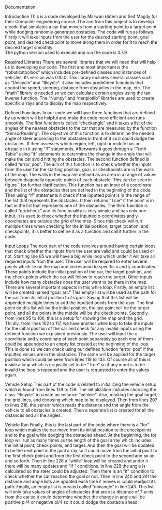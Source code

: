 Documentation 

Introduction
	This is  a code developed by Marwan Hatem and Seif Magdy for their Computer engineering course. The aim from this project is to develop a code that simulates a car
  that moves from a starting point to a target point while dodging randomly generated obstacles. 
	The code will run as follows. Firstly it will take inputs from the user for the desired starting point, goal point, and desired checkpoint to move along them in
  order for it to reach the desired target smoothly.  
	The python version used to execute and run the code is 3.7.9
	

Required Libraries 
	There are several libraries that we will need that will help us in developing our code. The first and most important is the “roboticstoolbox” which includes 
 pre-defined classes and instances of vehicles. Its version was 0.10.0. This library includes several classes such as “Unicycle” and “Bicycle”. It also includes 
 predefined functions that control the speed, steering, distance from obstacles in the map, etc. The “math” library is needed so we can calculate certain angles 
 using the tan inverse function. The “Numpy” and “matplotlib” libraries are used to create specific arrays and to display the map respectively. 

Defined Functions 
	In our code we will have three functions that are defined by us which will be helpful and make the code more efficient and runs smoothly. The first function is 
  called “checkangle” and it takes a list of the angles of the nearest obstacles to the car that are measured by the function “SensorReading”. The objective of this 
  function is to determine the needed angle of steer according to the obstacles in front of it so it could dodge the obstacles. It then assesses which region, left, 
  right or middle has an obstacle in it using “if” statements. Afterwards it goes through a “Truth Table” using “if” statements to determine the change in the angle 
  that will make the car avoid hitting the obstacles. 
The second function defined is called “error_pos”. The aim of this function is to check whether the inputs from the user for the starting position, goal, or 
checkpoints are in the walls of the map. The walls in the map are defined as an area in a range of values between diagonally opposite points of each obstacle. 
This can be seen in figure 1 for further clarification. This function has an input of a coordinate and the list of the obstacles that are defined in the beginning 
of the code. Then using “if” statements it check if the inputted point is in the range of the list that represents the obstacles. It then returns “True” if the 
point is in fact in the list that represents one of the obstacles. 
The third function is called “gridcheck” and its functionality is very simple and has only one input. It is used to check whether the inputted x-coordinates and 
y-coordinates are outside the grid of the map. Since this check will run multiple times when checking for the initial position, target location, and checkpoints, 
it is better to define it as a function and call it further in the code. 

Input Loops 
	The next part of the code revolves around having certain loops that check whether the inputs from the user are valid and could be used or not. Starting line 85 
  we will have a big while loop which under it will take all required inputs from the user. The user will be required to enter several points which lie on the map 
  and correspond to specific x and y coordinates. These points include the initial position of the car, the target position, and the check points which the car will 
  follow to reach the target. Other inputs include how many obstacles does the user want to be there in the map. There are several important aspects in this while 
  loop. Firstly, an empty list will be created named “goal_arr.” This empty list will be used as the path for the car from its initial position to its goal. Saying 
  that this list will be appended multiple times to add the inputted points from the user. The first point on this list will be the initial position, the last point 
  will be the target point, and all the points in the middle will be the check points. Secondly, from lines 95 to 100, this is a setup for showing the map and the 
  grid. Thirdly, from lines 102 to 117, we have another while loop to take the inputs for the initial position of the car and check for any invalid inputs using 
  the defined function we explained previously. The user will input the x coordinate and y coordinate of each point separately so each one of them could be appended 
  to an empty list created at the beginning of the loop. This is done so we can check using our defined function “error_pos” if the inputted values are in the 
  obstacles. The same will be applied for the target position which could be seen from lines 119 to 133. Of course all of this is inside a loop which is originally 
  set to be “True” so if any input is to be invalid the loop is repeated and the user is requested to enter the values again.  

Vehicle Setup 
	This part of the code is related to initializing the vehicle setup which is found from lines 139 to 159. The initialization includes choosing the class 
  “Bicycle” to create an instance “vehicle”. Also, marking the goal target, the grid lines, and choosing which map to be displayed. Then from lines 207 to 
  lines 218, the sensor which reads the distance and the angle from the vehicle to all obstacles is created. Then a separate list is created for all the distances 
  and all the angles. 
 
Vehicle Run 
	Finally, this is the last part of the code where there is a “for” loop which makes the car move from its initial position to the checkpoints and to the goal 
  while dodging the obstacles ahead. At the beginning, the for loop will run as many times as the length of the goal array which includes the initial point, check 
  points, and target. And then the goal will be updated to be the next point in the goal array so it could move from the initial point to the first check point and 
  from the first check point to the second and so on and so forth. Then in line 226 a “while” loop will be created and under it there will be many updates and “if ” 
  conditions. In line 228 the angle is calculated so the steer could be adjusted. Then there is an “if” condition to check whether the car reached the goal or not. 
  Then in line 240 and 241 the distance and angle lists are updated each time it moves is could readjust its path. Finally, an empty list is created called “minangle” 
  in line 243. This list will only take values of angles of obstacles that are at a distance of 7 units from the car so it could determine whether the change in angle 
  will be positive pi/4 or negative pi/4 so it could dodge the obstacle ahead. 

